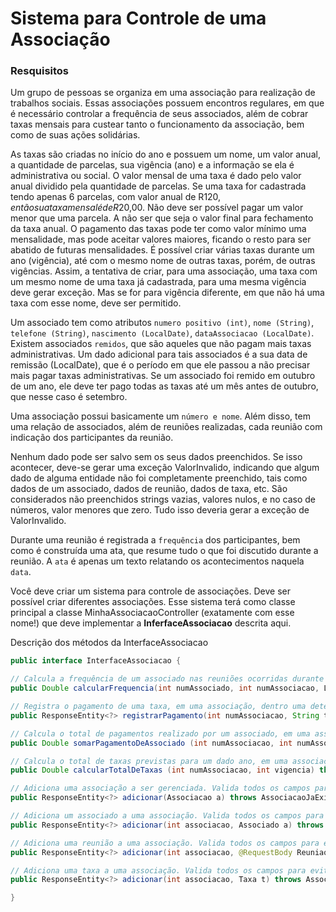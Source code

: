 # Sistema para Controle de uma Associação

### Resquisitos

Um grupo de pessoas se organiza em uma associação para realização de trabalhos sociais. Essas associações possuem encontros regulares, em que é necessário controlar a frequência de seus associados, além de cobrar taxas mensais para custear tanto o funcionamento da associação, bem como de suas ações solidárias.

As taxas são criadas no início do ano e possuem um nome, um valor anual, a quantidade de parcelas, sua vigência (ano) e a informação se ela é administrativa ou social. O valor mensal de uma taxa é dado pelo valor anual dividido pela quantidade de parcelas. Se uma taxa for cadastrada tendo apenas 6 parcelas, com valor anual de R$120, então sua taxa mensal é de R$20,00. Não deve ser possível pagar um valor menor que uma parcela. A não ser que seja o valor final para fechamento da taxa anual. O pagamento das taxas pode ter como valor mínimo uma mensalidade, mas pode aceitar valores maiores, ficando o resto para ser abatido de futuras mensalidades. É possível criar várias taxas durante um ano (vigência), até com o mesmo nome de outras taxas, porém, de outras vigências. Assim, a tentativa de criar, para uma associação, uma taxa com um mesmo nome de uma taxa já cadastrada, para uma mesma vigência deve gerar exceção. Mas se for para vigência diferente, em que não há uma taxa com esse nome, deve ser permitido.

Um associado tem como atributos `numero positivo (int)`, `nome (String)`, `telefone (String)`, `nascimento (LocalDate)`, `dataAssociacao (LocalDate)`. Existem associados `remidos`, que são aqueles que não pagam mais taxas administrativas. Um dado adicional para tais associados é a sua data de remissão (LocalDate), que é o período em que ele passou a não precisar mais pagar taxas administrativas. Se um associado foi remido em outubro de um ano, ele deve ter pago todas as taxas até um mês antes de outubro, que nesse caso é setembro.

Uma associação possui basicamente um `número e nome`. Além disso, tem uma relação de associados, além de reuniões realizadas, cada reunião com indicação dos participantes da reunião.

Nenhum dado pode ser salvo sem os seus dados preenchidos. Se isso acontecer, deve-se gerar uma exceção ValorInvalido, indicando que algum dado de alguma entidade não foi completamente preenchido, tais como dados de um associado, dados de reunião, dados de taxa, etc. São considerados não preenchidos strings vazias, valores nulos, e no caso de números, valor menores que zero. Tudo isso deveria gerar a exceção de ValorInvalido.

Durante uma reunião é registrada a `frequência` dos participantes, bem como é construída uma ata, que resume tudo o que foi discutido durante a reunião. A `ata` é apenas um texto relatando os acontecimentos naquela `data`.

Você deve criar um sistema para controle de associações. Deve ser possível criar diferentes associações. Esse sistema terá como classe principal a classe MinhaAssociacaoController (exatamente com esse nome!) que deve implementar a **InferfaceAssociacao** descrita aqui. 


Descrição dos métodos da InterfaceAssociacao

```java
public interface InterfaceAssociacao {

// Calcula a frequência de um associado nas reuniões ocorridas durante um determinado período, retornando um número entre 0 e 1 (ex: 0,6, indicando que o associado participou de 60% das reuniões.
public Double calcularFrequencia(int numAssociado, int numAssociacao, LocalDate inicio, LocalDate fim) throws AssociadoNaoExistente, ReuniaoNaoExistente, AssociacaoNaoExistente;

// Registra o pagamento de uma taxa, em uma associação, dentro uma determinada competência, para um associado. O valor a ser pago não pode ser menor que uma parcela, embora não precise ser exatamente duas parcelas. Uma parcela de R$20,00 por mês aceita um pagamento de R$30,00, sendo uma parcela completa e um pedaço da próxima. Associados remidos não deveriam mais realizar pagamentos de taxas administrativas vigentes em datas antes da sua remissão, gerando exceção de AssociadoJaRemido se houver tentativa de se pagar algo para esse caso. Caso o valor a ser pago seja menor que o mínimo (não sendo o ultimo do ano!) ou gerando pagamento maior que a taxa anual, gerar exceção de ValorInvalido. Lembrar de verificar valores negativos.
public ResponseEntity<?> registrarPagamento(int numAssociacao, String taxa, int vigencia, int numAssociado, LocalDate data, double valor) throws AssociacaoNaoExistente, AssociadoNaoExistente, AssociadoJaRemido, TaxaNaoExistente, ValorInvalido;

// Calcula o total de pagamentos realizado por um associado, em uma associação, para uma taxa, que possui uma vigência, dentro de um certo período de tempo.
public Double somarPagamentoDeAssociado (int numAssociacao, int numAssociado, String nomeTaxa, int vigencia, LocalDate inicio, LocalDate fim) throws AssociacaoNaoExistente, AssociadoNaoExistente, TaxaNaoExistente;

// Calcula o total de taxas previstas para um dado ano, em uma associação.
public Double calcularTotalDeTaxas (int numAssociacao, int vigencia) throws AssociacaoNaoExistente, TaxaNaoExistente;

// Adiciona uma associação a ser gerenciada. Valida todos os campos para evitar dados não preenchidos.
public ResponseEntity<?> adicionar(Associacao a) throws AssociacaoJaExistente, ValorInvalido;

// Adiciona um associado a uma associação. Valida todos os campos para evitar dados não preenchidos.
public ResponseEntity<?> adicionar(int associacao, Associado a) throws AssociacaoNaoExistente, AssociadoJaExistente, ValorInvalido;

// Adiciona uma reunião a uma associação. Valida todos os campos para evitar dados não preenchidos. não deveria registrar participacao de associado em reunioes acontecidas antes da sua filiacao na associação.
public ResponseEntity<?> adicionar(int associacao, @RequestBody ReuniaoDto dto) throws AssociacaoNaoExistente, ReuniaoJaExistente, ValorInvalido;

// Adiciona uma taxa a uma associação. Valida todos os campos para evitar dados não preenchidos.
public ResponseEntity<?> adicionar(int associacao, Taxa t) throws AssociacaoNaoExistente, TaxaJaExistente, ValorInvalido;

}

```


